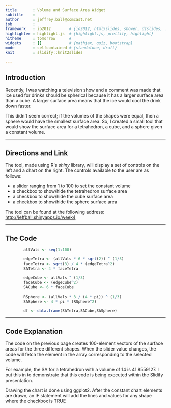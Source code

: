 ```yaml
---
title       : Volume and Surface Area Widget
subtitle    : 
author      : jeffrey.ball@comcast.net
job         : 
framework   : io2012        # {io2012, html5slides, shower, dzslides, ...}
highlighter : highlight.js  # {highlight.js, prettify, highlight}
hitheme     : tomorrow      # 
widgets     : []            # {mathjax, quiz, bootstrap}
mode        : selfcontained # {standalone, draft}
knit        : slidify::knit2slides

---
```


## Introduction

Recently, I was watching a television show and a comment was made that
ice used for drinks should be spherical because it has a larger surface
area than a cube.  A larger surface area means that the ice would cool
the drink down faster.

This didn't seem correct; if the volumes of the shapes were equal, then
a sphere would have the smallest surface area.  So, I created a small tool
that would show the surface area for a tetrahedron, a cube, and a sphere
given a constant volume.

---

## Directions and Link

The tool, made using R's *shiny* library, will display a set of controls
on the left and a chart on the right.  The controls available to the user
are as follows:
* a slider ranging from 1 to 100 to set the constant volume
* a checkbox to show/hide the tetrahedron surface area
* a checkbox to show/hide the cube surface area
* a checkbox to show/hide the sphere surface area

The tool can be found at the following address:
http://jeffball.shinyapps.io/week4

---

## The Code


```r
        allVals <- seq(1:100)

        edgeTetra <- (allVals * 6 * sqrt(2)) ^ (1/3)
        faceTetra <- sqrt(3) / 4 * (edgeTetra^2)
        SATetra <- 4 * faceTetra
              
        edgeCube <- allVals ^ (1/3)
        faceCube <- (edgeCube^2)
        SACube <- 6 * faceCube
        
        RSphere <- (allVals * 3 / (4 * pi)) ^ (1/3)
        SASphere <- 4 * pi * (RSphere^2)

        df <- data.frame(SATetra,SACube,SASphere)
```

---

## Code Explanation

The code on the previous page creates 100-element vectors of the
surface areas for the three different shapes.  When the slider value
changes, the code will fetch the element in the array corresponding
to the selected volume.

For example, the SA for a tetrahedron with a volume of 14 is 41.8559127.
I put this in to demonstrate that this code is being executed within the
Slidify presentation.

Drawing the chart is done using ggplot2.  After the constant chart
elements are drawn, an IF statement will add the lines and values
for any shape where the checkbox is TRUE

